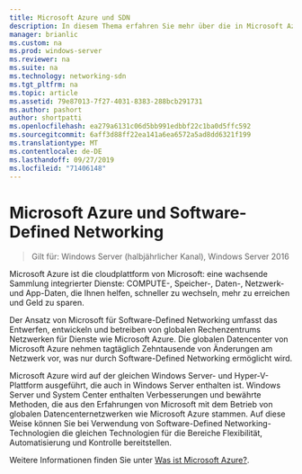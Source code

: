 ```yaml
---
title: Microsoft Azure und SDN
description: In diesem Thema erfahren Sie mehr über die in Microsoft Azure bereitgestellten Technologien für Software-Defined Networking (SDN).
manager: brianlic
ms.custom: na
ms.prod: windows-server
ms.reviewer: na
ms.suite: na
ms.technology: networking-sdn
ms.tgt_pltfrm: na
ms.topic: article
ms.assetid: 79e87013-7f27-4031-8383-288bcb291731
ms.author: pashort
author: shortpatti
ms.openlocfilehash: ea279a6131c06d5bb991edbbf22c1ba0d5ffc592
ms.sourcegitcommit: 6aff3d88ff22ea141a6ea6572a5ad8dd6321f199
ms.translationtype: MT
ms.contentlocale: de-DE
ms.lasthandoff: 09/27/2019
ms.locfileid: "71406148"
---
```

# <a name="microsoft-azure-and-software-defined-networking"></a>Microsoft Azure und Software-Defined Networking

>Gilt für: Windows Server (halbjährlicher Kanal), Windows Server 2016

Microsoft Azure ist die cloudplattform von Microsoft: eine wachsende Sammlung integrierter Dienste: COMPUTE-, Speicher-, Daten-, Netzwerk-und App-Daten, die Ihnen helfen, schneller zu wechseln, mehr zu erreichen und Geld zu sparen.  
  
Der Ansatz von Microsoft für Software-Defined Networking umfasst das Entwerfen, entwickeln und betreiben von globalen Rechenzentrums Netzwerken für Dienste wie Microsoft Azure. Die globalen Datencenter von Microsoft Azure nehmen tagtäglich Zehntausende von Änderungen am Netzwerk vor, was nur durch Software-Defined Networking ermöglicht wird.  
  
Microsoft Azure wird auf der gleichen Windows Server- und Hyper-V-Plattform ausgeführt, die auch in Windows Server enthalten ist. Windows Server und System Center enthalten Verbesserungen und bewährte Methoden, die aus den Erfahrungen von Microsoft mit dem Betrieb von globalen Datencenternetzwerken wie Microsoft Azure stammen. Auf diese Weise können Sie bei Verwendung von Software-Defined Networking-Technologien die gleichen Technologien für die Bereiche Flexibilität, Automatisierung und Kontrolle bereitstellen.  
  
Weitere Informationen finden Sie unter [Was ist Microsoft Azure?](https://azure.microsoft.com/overview/what-is-azure/?WT.mc_id=azurebg_us_sem_bing_br_nontest_whatisazure_whatisazure&WT.srch=1).  